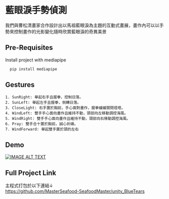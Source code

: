 
# 藍眼淚手勢偵測

我們與曹松清畫家合作設計出以馬祖藍眼淚為主題的互動式畫展，畫作內可以以手勢來控制畫作的光影變化隨時欣賞藍眼淚的奇異美景


## Pre-Requisites

Install project with mediapipe

```bash
  pip install mediapipe
```


## Gestures
    1. SunRight: 舉起右手且握拳，控制日落。
    2. SunLeft: 舉起左手且握拳，倒轉日落。
    3. CloseLight: 右手置於胸前，手心面對畫作，握拳緩緩關閉燈塔。
    4. WindLeft: 雙手手心面向畫作且維持不動，頭部向左移動調控海風。
    5. WindRight: 雙手手心面向畫作且維持不動，頭部向右移動調控海風。
    6. Pray: 雙手合十置於胸前，誠心祈禱。
    7. WindForward: 舉起雙手置於頭的左右
## Demo
[![IMAGE ALT TEXT](http://img.youtube.com/vi/FBhia4bdPUk/0.jpg)](https://www.youtube.com/watch?v=FBhia4bdPUk)


## Full Project Link
主程式打包於以下連結↓\
https://github.com/MasterSeafood-SeafoodMaster/unity_BlueTears
